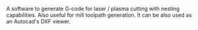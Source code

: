 A software to generate G-code for laser / plasma cutting with nesting capabilities. Also useful for mill toolpath generation.
It can be also used as an Autocad's DXF viewer.